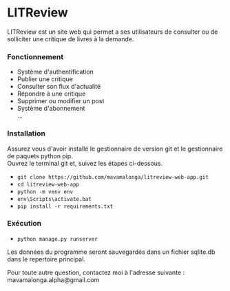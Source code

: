 <!DOCTYPE html>
<html>
<head>
</head>
<body>
	<h1>LITReview</h1>
	<p>
		LITReview est un site web qui permet a ses utilisateurs de consulter ou de solliciter une critique de livres à la demande.
	</p>
	<h3>Fonctionnement</h3>
	<article>
		<ul>
			<li>Système d'authentification</li>
			<li>Publier une critique</li> 
			<li>Consulter son flux d'actualité</li>
			<li>Répondre à une critique</li>
			<li>Supprimer ou modifier un post</li>
			<li>Système d'abonnement</li>
			...
		</ul>
	</article>
	<h3>Installation</h3>
	<p>Assurez vous d'avoir installé le gestionnaire de version git et le gestionnaire de paquets python pip.<br>
	Ouvrez le terminal git et, suivez les étapes ci-dessous.<br>
	</p>
	<article>
		<ul>
			<li><code>git clone https://github.com/mavamalonga/litreview-web-app.git</code></li>
			<li><code>cd litreview-web-app</code></li>
			<li><code>python -m venv env</code></li>
			<li><code>env\Scripts\activate.bat</code></li>
			<li><code>pip install -r requirements.txt</code></li>
		</ul>
	</article>
	<h3>Exécution</h3>
	<ul>
		<li><code>python manage.py runserver</code></li>
	</ul>
	<p>Les données du programme seront sauvegardés dans un fichier sqlite.db dans le repertoire principal.</p>
	<p>Pour toute autre question, contactez moi à l'adresse suivante : mavamalonga.alpha@gmail.com</p>
	</article>
</body>
</html>